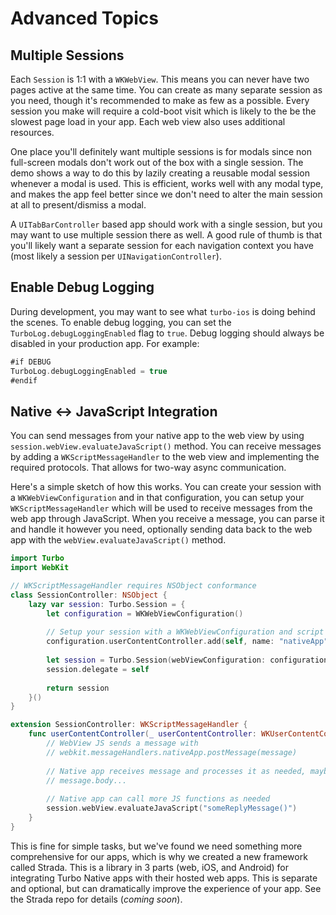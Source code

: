 # Advanced Topics

## Multiple Sessions

Each `Session` is 1:1 with a `WKWebView`. This means you can never have two pages active at the same time. You can create as many separate session as you need, though it's recommended to make as few as a possible. Every session you make will require a cold-boot visit which is likely to the be the slowest page load in your app. Each web view also uses additional resources.

One place you'll definitely want multiple sessions is for modals since non full-screen modals don't work out of the box with a single session. The demo shows a way to do this by lazily creating a reusable modal session whenever a modal is used. This is efficient, works well with any modal type, and makes the app feel better since we don't need to alter the main session at all to present/dismiss a modal. 

A `UITabBarController` based app should work with a single session, but you may want to use multiple session there as well. A good rule of thumb is that you'll likely want a separate session for each navigation context you have (most likely a session per `UINavigationController`).

## Enable Debug Logging
During development, you may want to see what `turbo-ios` is doing behind the scenes. To enable debug logging, you can set the `TurboLog.debugLoggingEnabled` flag to `true`. Debug logging should always be disabled in your production app. For example:

```swift
#if DEBUG
TurboLog.debugLoggingEnabled = true
#endif
```

## Native <-> JavaScript Integration

You can send messages from your native app to the web view by using `session.webView.evaluateJavaScript()` method. You can receive messages by adding a `WKScriptMessageHandler` to the web view and implementing the required protocols. That allows for two-way async communication. 

Here's a simple sketch of how this works. You can create your session with a `WKWebViewConfiguration` and in that configuration, you can setup your `WKScriptMessageHandler` which will be used to receive messages from the web app through JavaScript. When you receive a message, you can parse it and handle it however you need, optionally sending data back to the web app with the `webView.evaluateJavaScript()` method.

```swift
import Turbo
import WebKit

// WKScriptMessageHandler requires NSObject conformance
class SessionController: NSObject {
    lazy var session: Turbo.Session = {
        let configuration = WKWebViewConfiguration()
        
        // Setup your session with a WKWebViewConfiguration and script message handler
        configuration.userContentController.add(self, name: "nativeApp")
        
        let session = Turbo.Session(webViewConfiguration: configuration)
        session.delegate = self
        
        return session
    }()
}

extension SessionController: WKScriptMessageHandler {
    func userContentController(_ userContentController: WKUserContentController, didReceive message: WKScriptMessage) {
        // WebView JS sends a message with
        // webkit.messageHandlers.nativeApp.postMessage(message)
        
        // Native app receives message and processes it as needed, maybe pass to another object
        // message.body...
        
        // Native app can call more JS functions as needed
        session.webView.evaluateJavaScript("someReplyMessage()")
    }
}
```

This is fine for simple tasks, but we've found we need something more comprehensive for our apps, which is why we created a new framework called Strada. This is a library in 3 parts (web, iOS, and Android) for integrating Turbo Native apps with their hosted web apps. This is separate and optional, but can dramatically improve the experience of your app. See the Strada repo for details (*coming soon*).
